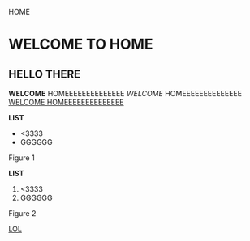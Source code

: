 HOME

# WELCOME TO HOME
## HELLO THERE 
**WELCOME** HOMEEEEEEEEEEEEEE
*WELCOME* HOMEEEEEEEEEEEEEE
<u>WELCOME HOMEEEEEEEEEEEEEE</u>

**LIST**
- <3333
- GGGGGG

Figure 1


**LIST**
1. <3333
2. GGGGGG

Figure 2

[LOL](https://dereviewtive.github.io/)